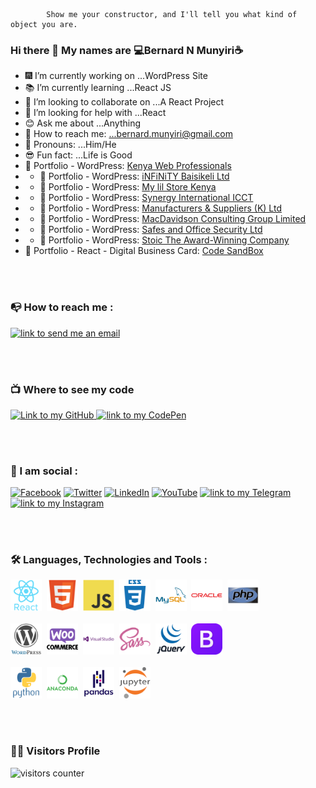             
            Show me your constructor, and I'll tell you what kind of object you are.



### Hi there 👋 My names are 💻Bernard N Munyiri☕

- 🎆 I’m currently working on ...WordPress Site
- 📚 I’m currently learning ...React JS
- 🔗 I’m looking to collaborate on ...A React Project
- 🙏 I’m looking for help with ...React
- 😊 Ask me about ...Anything
- 📧 How to reach me: ...bernard.munyiri@gmail.com
- 👴 Pronouns: ...Him/He
- 😎 Fun fact: ...Life is Good
- 📜 Portfolio - WordPress: [Kenya Web Professionals](https://kenyawebprofessionals.com)
- - 📜 Portfolio - WordPress: [iNFiNiTY Baisikeli Ltd](https://infinity.ke)
- - 📜 Portfolio - WordPress: [My lil Store Kenya](http://mylilstorekenya.com)
- - 📜 Portfolio - WordPress: [Synergy International ICCT](http://www.synergyicct.org)
- - 📜 Portfolio - WordPress: [Manufacturers & Suppliers (K) Ltd](https://mslabrasives.com)
- - 📜 Portfolio - WordPress: [MacDavidson Consulting Group Limited](http://www.macdavidson.co.ke)
- - 📜 Portfolio - WordPress: [Safes and Office Security Ltd](http://safesandofficesecurity.com)
- - 📜 Portfolio - WordPress: [Stoic The Award-Winning Company](http://stoiccarcentre.com)
- 📜 Portfolio - React - Digital Business Card: [Code SandBox](https://codesandbox.io/s/digital-business-cardj-2l1w4j)

<br/><br/>

### 📭 How to reach me :

<a href="mailto:bernard.munyiri@gmail.com">
    <img alt="link to send me an email" src="https://img.shields.io/static/v1?label&message=bernard.munyiri@gmail.com&color=whitesmoke&style=flat&logo=gmail" />
</a>

<br/><br/>

### 📺 Where to see my code 

<a href="https://github.com/bmunyiri">
    <img alt="Link to my GitHub" src="https://img.shields.io/github/followers/bmunyiri?style=social&label=@bmunyiri">
</a>
<a href="https://codepen.io/bmunyiri">
    <img alt="link to my CodePen" src="https://img.shields.io/static/v1?label&message=/bmunyiri&color=000000&style=flat&logo=codepen"  />
</a>



<br/><br/>

### 🍹 I am social :

[![Facebook](https://img.shields.io/badge/Facebook-%231877F2.svg?&style=flat-square&logo=facebook&logoColor=white)](https://facebook.com/kenyawebpro) 
[![Twitter](https://img.shields.io/badge/Twitter-%231DA1F2.svg?&style=flat-square&logo=twitter&logoColor=white)](https://twitter.com/kenyawebpro) 
[![LinkedIn](https://img.shields.io/badge/LinkedIn-%230077B5.svg?&style=flat-square&logo=linkedin&logoColor=white)](https://linkedin.com/in/bernard-njiru-munyiri) 
[![YouTube](https://img.shields.io/badge/YouTube-%23FF0000.svg?&style=flat-square&logo=youtube&logoColor=white)](https://youtube.com/channel/UCtdxACSWwzAU3VcntqyX8QQ)
<a href="https://t.me/Bernard">
    <img alt="link to my Telegram" src="https://img.shields.io/static/v1?label&message=@Bernard&color=26A5E4&style=flat&logo=telegram&logoColor=whitesmoke" />
</a>
<a href="https://www.instagram.com/vitumix">
    <img alt="link to my Instagram" src="https://img.shields.io/static/v1?label&message=@vitumix&color=7E3ACE&style=flat&logo=instagram&logoColor=whitesmoke" />
</a>

<br/><br/>



### :hammer_and_wrench: Languages, Technologies and Tools :

 <img src="https://github.com/devicons/devicon/blob/master/icons/react/react-original-wordmark.svg" title="React" alt="React" width="50" height="50"/>&nbsp;
  <img src="https://github.com/devicons/devicon/blob/master/icons/html5/html5-original.svg" title="HTML5" alt="HTML" width="50" height="50"/>&nbsp;
  <img src="https://github.com/devicons/devicon/blob/master/icons/javascript/javascript-original.svg" title="JavaScript" alt="JavaScript" width="50" height="50"/>&nbsp;
  <img src="https://github.com/devicons/devicon/blob/master/icons/css3/css3-plain-wordmark.svg"  title="CSS3" alt="CSS" width="50" height="50"/>&nbsp;
  <img src="https://github.com/devicons/devicon/blob/master/icons/mysql/mysql-original-wordmark.svg" title="MySQL"  alt="MySQL" width="50" height="50"/>&nbsp;
    <img src="https://github.com/devicons/devicon/blob/master/icons/oracle/oracle-original.svg" title="oracle" alt="oracle" width="50" height="50"/>&nbsp;
   <img src="https://github.com/devicons/devicon/blob/master/icons/php/php-original.svg" title="php" alt="php" width="50" height="50"/>&nbsp;
  <br/><br/>
  <img src="https://github.com/devicons/devicon/blob/master/icons/wordpress/wordpress-original.svg" title="Wordpress-" alt="Wordpress-" width="50" height="50"/>&nbsp;
  <img src="https://github.com/devicons/devicon/blob/master/icons/woocommerce/woocommerce-original-wordmark.svg" title="Woocommerce" alt="Woocommerce" width="50" height="50"/>&nbsp;
  <img src="https://github.com/devicons/devicon/blob/master/icons/visualstudio/visualstudio-plain-wordmark.svg" title="VisualStudio" alt="React" width="50" height="50"/>&nbsp;
  <img src="https://github.com/devicons/devicon/blob/master/icons/sass/sass-original.svg" title="sass" alt="sass" width="50" height="50"/>&nbsp;
  <img src="https://github.com/devicons/devicon/blob/master/icons/jquery/jquery-original-wordmark.svg" title="jquery" alt="jquery" width="50" height="50"/>&nbsp;
   <img src="https://github.com/tandpfun/skill-icons/blob/main/icons/Bootstrap.svg" title="Bootstrap" alt="Bootstrap" width="50" height="50"/>&nbsp;
   <br/><br/>
   <img src="https://github.com/devicons/devicon/blob/master/icons/python/python-original-wordmark.svg" title="Python"  alt="Python" width="50" height="50"/>&nbsp;
  <img src="https://github.com/devicons/devicon/blob/master/icons/anaconda/anaconda-original-wordmark.svg" title="anaconda" alt="anaconda" width="50" height="50"/>&nbsp;
   <img src="https://github.com/devicons/devicon/blob/master/icons/pandas/pandas-original-wordmark.svg" title="Pandas" alt="Pandas" width="50" height="50"/>&nbsp;
  <img src="https://github.com/devicons/devicon/blob/master/icons/jupyter/jupyter-original-wordmark.svg" title="jupyter" alt="jupyter" width="50" height="50"/>&nbsp;


<br/><br/>

### 🚴‍♂️ Visitors  Profile
<img alt="visitors counter" src="https://profile-counter.glitch.me/bmunyiri/count.svg">

<br/><br/>






  

